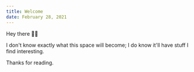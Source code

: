 ```yaml
---
title: Welcome
date: February 28, 2021
---
```


Hey there 👋🏻

I don't know exactly what this space will become; I do know it'll have stuff I find interesting.

Thanks for reading.
